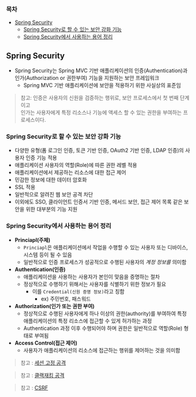 ### 목차
- [Spring Security](#spring-security)
  - [Spring Security로 할 수 있는 보안 강화 기능](#spring-security로-할-수-있는-보안-강화-기능)
  - [Spring Security에서 사용하는 용어 정리](#spring-security에서-사용하는-용어-정리)
## Spring Security
- Spring Security는 Spring MVC 기반 애플리케이션의 인증(Authentication)과 인가(Authorization or 권한부여) 기능을 지원하는 보안 프레임워크
  - Spring MVC 기반 애플리케이션에 보안을 적용하기 위한 사실상의 표준임

> 참고: 인증은 사용자의 신원을 검증하는 행위로, 보안 프로세스에서 첫 번째 단계이고 <br>
> 인가는 사용자에게 특정 리소스나 기능에 액세스 할 수 있는 권한을 부여하는 프로세스이다.

### Spring Security로 할 수 있는 보안 강화 기능
- 다양한 유형(폼 로그인 인증, 토큰 기반 인증, OAuth2 기반 인증, LDAP 인증)의 사용자 인증 기능 적용
- 애플리케이션 사용자의 역할(Role)에 따른 권한 레벨 적용
- 애플리케이션에서 제공하는 리소스에 대한 접근 제어
- 민감한 정보에 대한 데이터 암호화
- SSL 적용
- 일반적으로 알려진 웹 보안 공격 차단
- 이외에도 SSO, 클라이언트 인증서 기반 인증, 메서드 보안, 접근 제어 목록 같은 보안을 위한 대부분의 기능 지원

### Spring Security에서 사용하는 용어 정리
- **Princiapl(주체)**
  - `Princiapl`은 애플리케이션에서 작업을 수행할 수 있는 사용자 또는 디바이스, 시스템 등이 될 수 있음
  - 일반적으로 인증 프로세스가 성공적으로 수행된 사용자의 *계정 정보를* 의미함
- **Authentication(인증)**
  - 애플리케이션을 사용하는 사용자가 본인이 맞음을 증명하는 절차
  - 정상적으로 수행하기 위해서는 사용자를 식별하기 위한 정보가 필요
    - 이를 `Credential(신원 증명 정보)`라고 칭함
      - ex) 주민번호, 패스워드
- **Authorization(인가 또는 권한 부여)**
  - 정상적으로 수행된 사용자에게 하나 이상의 권한(authority)를 부여하여 특정 애플리케이션의 특정 리소스에 접근할 수 있게 허가하는 과정
  - Authentication 과정 이후 수행되어야 하며 권한은 일반적으로 역할(Role) 형태로 부여됨
- **Access Control(접근 제어)**
  - 사용자가 애플리케이션의 리소스에 접근하는 행위를 제어하는 것을 의미함

> 참고 : [세션 고정 공격](https://owasp.org/www-community/attacks/Session_fixation) 

> 참고 : [클랙재킹 공격](https://ko.wikipedia.org/wiki/클릭재킹)

> 참고 : [CSRF](https://namu.wiki/w/CSRF)
